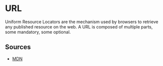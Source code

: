 # URL
Uniform Resource Locators are the mechanism used by browsers to retrieve any published resource on the web.
A URL is composed of multiple parts, some mandatory, some optional. 

## Sources

 - [MDN](https://developer.mozilla.org/en-US/docs/Learn/Common_questions/What_is_a_URL)

<!--stackedit_data:
eyJoaXN0b3J5IjpbMjA5NTkyODQ0NV19
-->